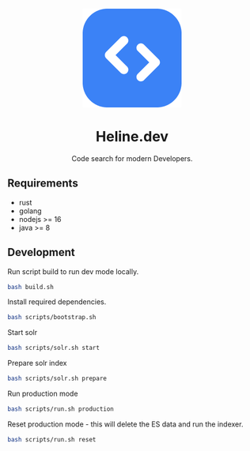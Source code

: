 <p align="center">
    <img src="/ui/public/diggerdex-logo.png" />
</p>

<h1 align="center"> Heline.dev </h1>
<p align="center">
    Code search for modern Developers.
</p>

## Requirements

- rust
- golang
- nodejs >= 16
- java >= 8

## Development

Run script build to run dev mode locally.

```bash
bash build.sh
```

Install required dependencies.

```bash
bash scripts/bootstrap.sh
```

Start solr

```bash
bash scripts/solr.sh start
```

Prepare solr index

```bash
bash scripts/solr.sh prepare
```

Run production mode

```bash
bash scripts/run.sh production
```

Reset production mode - this will delete the ES data and run the indexer.

```bash
bash scripts/run.sh reset
```
